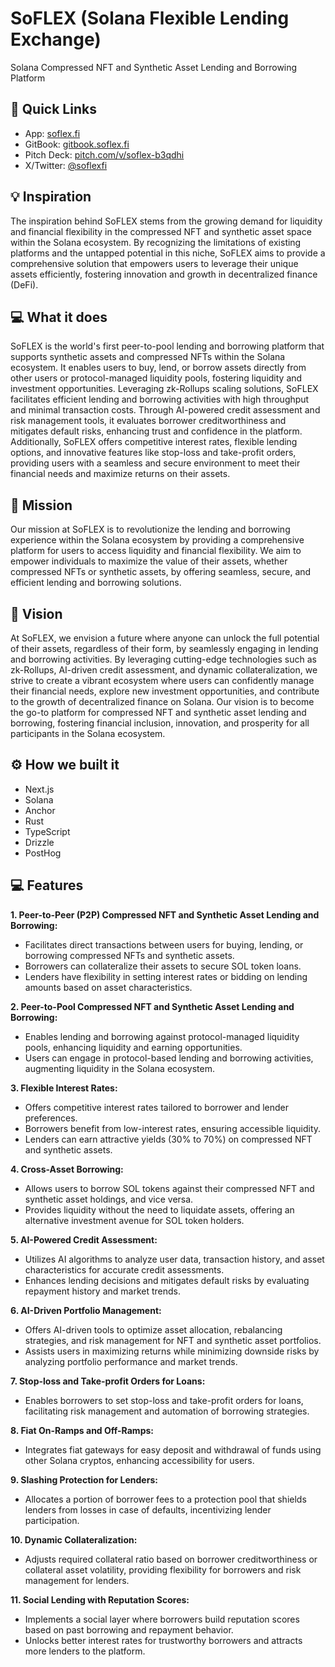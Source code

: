 # SoFLEX (Solana Flexible Lending Exchange)

Solana Compressed NFT and Synthetic Asset Lending and Borrowing Platform

## 🔗 Quick Links

- App: [soflex.fi](https://soflex.fi)
- GitBook: [gitbook.soflex.fi](https://gitbook.soflex.fi)
- Pitch Deck: [pitch.com/v/soflex-b3qdhi](https://pitch.com/v/soflex-b3qdhi)
- X/Twitter: [@soflexfi](https://twitter.com/soflexfi)

## 💡 Inspiration

The inspiration behind SoFLEX stems from the growing demand for liquidity and financial flexibility in the compressed NFT and synthetic asset space within the Solana ecosystem. By recognizing the limitations of existing platforms and the untapped potential in this niche, SoFLEX aims to provide a comprehensive solution that empowers users to leverage their unique assets efficiently, fostering innovation and growth in decentralized finance (DeFi).

## 💻 What it does

SoFLEX is the world's first peer-to-pool lending and borrowing platform that supports synthetic assets and compressed NFTs within the Solana ecosystem. It enables users to buy, lend, or borrow assets directly from other users or protocol-managed liquidity pools, fostering liquidity and investment opportunities. Leveraging zk-Rollups scaling solutions, SoFLEX facilitates efficient lending and borrowing activities with high throughput and minimal transaction costs. Through AI-powered credit assessment and risk management tools, it evaluates borrower creditworthiness and mitigates default risks, enhancing trust and confidence in the platform. Additionally, SoFLEX offers competitive interest rates, flexible lending options, and innovative features like stop-loss and take-profit orders, providing users with a seamless and secure environment to meet their financial needs and maximize returns on their assets.

## 🎯 Mission

Our mission at SoFLEX is to revolutionize the lending and borrowing experience within the Solana ecosystem by providing a comprehensive platform for users to access liquidity and financial flexibility. We aim to empower individuals to maximize the value of their assets, whether compressed NFTs or synthetic assets, by offering seamless, secure, and efficient lending and borrowing solutions.

## 🌟 Vision

At SoFLEX, we envision a future where anyone can unlock the full potential of their assets, regardless of their form, by seamlessly engaging in lending and borrowing activities. By leveraging cutting-edge technologies such as zk-Rollups, AI-driven credit assessment, and dynamic collateralization, we strive to create a vibrant ecosystem where users can confidently manage their financial needs, explore new investment opportunities, and contribute to the growth of decentralized finance on Solana. Our vision is to become the go-to platform for compressed NFT and synthetic asset lending and borrowing, fostering financial inclusion, innovation, and prosperity for all participants in the Solana ecosystem.

## ⚙️ How we built it

- Next.js
- Solana
- Anchor
- Rust
- TypeScript
- Drizzle
- PostHog

## 💻 Features

**1. Peer-to-Peer (P2P) Compressed NFT and Synthetic Asset Lending and Borrowing:**

- Facilitates direct transactions between users for buying, lending, or borrowing compressed NFTs and synthetic assets.
- Borrowers can collateralize their assets to secure SOL token loans.
- Lenders have flexibility in setting interest rates or bidding on lending amounts based on asset characteristics.

**2. Peer-to-Pool Compressed NFT and Synthetic Asset Lending and Borrowing:**

- Enables lending and borrowing against protocol-managed liquidity pools, enhancing liquidity and earning opportunities.
- Users can engage in protocol-based lending and borrowing activities, augmenting liquidity in the Solana ecosystem.

**3. Flexible Interest Rates:**

- Offers competitive interest rates tailored to borrower and lender preferences.
- Borrowers benefit from low-interest rates, ensuring accessible liquidity.
- Lenders can earn attractive yields (30% to 70%) on compressed NFT and synthetic assets.

**4. Cross-Asset Borrowing:**

- Allows users to borrow SOL tokens against their compressed NFT and synthetic asset holdings, and vice versa.
- Provides liquidity without the need to liquidate assets, offering an alternative investment avenue for SOL token holders.

**5. AI-Powered Credit Assessment:**

- Utilizes AI algorithms to analyze user data, transaction history, and asset characteristics for accurate credit assessments.
- Enhances lending decisions and mitigates default risks by evaluating repayment history and market trends.

**6. AI-Driven Portfolio Management:**

- Offers AI-driven tools to optimize asset allocation, rebalancing strategies, and risk management for NFT and synthetic asset portfolios.
- Assists users in maximizing returns while minimizing downside risks by analyzing portfolio performance and market trends.

**7. Stop-loss and Take-profit Orders for Loans:**

- Enables borrowers to set stop-loss and take-profit orders for loans, facilitating risk management and automation of borrowing strategies.

**8. Fiat On-Ramps and Off-Ramps:**

- Integrates fiat gateways for easy deposit and withdrawal of funds using other Solana cryptos, enhancing accessibility for users.

**9. Slashing Protection for Lenders:**

- Allocates a portion of borrower fees to a protection pool that shields lenders from losses in case of defaults, incentivizing lender participation.

**10. Dynamic Collateralization:**

- Adjusts required collateral ratio based on borrower creditworthiness or collateral asset volatility, providing flexibility for borrowers and risk management for lenders.

**11. Social Lending with Reputation Scores:**

- Implements a social layer where borrowers build reputation scores based on past borrowing and repayment behavior.
- Unlocks better interest rates for trustworthy borrowers and attracts more lenders to the platform.